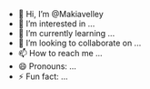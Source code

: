 - 👋 Hi, I’m @Makiavelley
- 👀 I’m interested in ...
- 🌱 I’m currently learning ...
- 💞️ I’m looking to collaborate on ...
- 📫 How to reach me ...
- 😄 Pronouns: ...
- ⚡ Fun fact: ...

<!---
Makiavelley/Makiavelley is a ✨ special ✨ repository because its `README.md` (this file) appears on your GitHub profile.
You can click the Preview link to take a look at your changes.
--->
